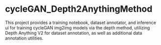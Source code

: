 # cycleGAN_Depth2AnythingMethod
This project provides a training notebook, dataset annotator, and inference ui for training cycleGAN img2img models via the depth method, utilizing Depth Anything V2 for dataset annotation, as well as additional data annotation utilities.
